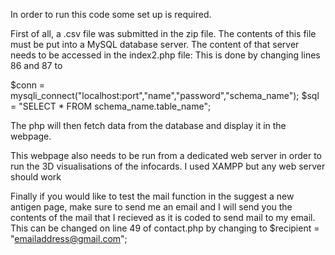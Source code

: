 In order to run this code some set up is required.

First of all, a .csv file was submitted in the zip file. The contents of this file must be put into a MySQL database server.
The content of that server needs to be accessed in the index2.php file: This is done by changing lines 86 and 87 to 

$conn = mysqli_connect("localhost:port","name","password","schema_name");
$sql = "SELECT * FROM schema_name.table_name";

The php will then fetch data from the database and display it in the webpage.

This webpage also needs to be run from a dedicated web server in order to run the 3D visualisations of the infocards. I used XAMPP but any web server should work

Finally if you would like to test the mail function in the suggest a new antigen page, make sure to send me an email and I will send you the contents of the mail that I recieved as it is coded to send mail to my email.
This can be changed on line 49 of contact.php by changing to $recipient = "emailaddress@gmail.com"; 
